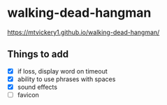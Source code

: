 # walking-dead-hangman

https://mtvickery1.github.io/walking-dead-hangman/

## Things to add

- [x] if loss, display word on timeout
- [x] ability to use phrases with spaces
- [x] sound effects
- [ ] favicon